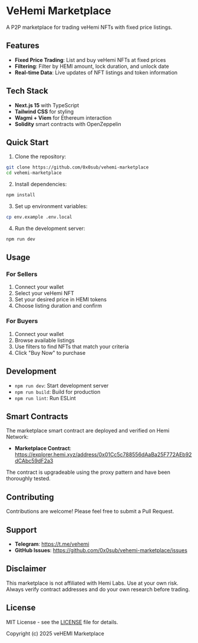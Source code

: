 # VeHemi Marketplace

A P2P marketplace for trading veHemi NFTs with fixed price listings.

## Features

- **Fixed Price Trading**: List and buy veHemi NFTs at fixed prices
- **Filtering**: Filter by HEMI amount, lock duration, and unlock date
- **Real-time Data**: Live updates of NFT listings and token information

## Tech Stack

- **Next.js 15** with TypeScript
- **Tailwind CSS** for styling
- **Wagmi + Viem** for Ethereum interaction
- **Solidity** smart contracts with OpenZeppelin

## Quick Start

1. Clone the repository:
```bash
git clone https://github.com/0x0sub/vehemi-marketplace
cd vehemi-marketplace
```

2. Install dependencies:
```bash
npm install
```

3. Set up environment variables:
```bash
cp env.example .env.local
```

4. Run the development server:
```bash
npm run dev
```

## Usage

### For Sellers
1. Connect your wallet
2. Select your veHemi NFT
3. Set your desired price in HEMI tokens
4. Choose listing duration and confirm

### For Buyers
1. Connect your wallet
2. Browse available listings
3. Use filters to find NFTs that match your criteria
4. Click "Buy Now" to purchase

## Development

- `npm run dev`: Start development server
- `npm run build`: Build for production
- `npm run lint`: Run ESLint

## Smart Contracts

The marketplace smart contract are deployed and verified on Hemi Network:
- **Marketplace Contract**: https://explorer.hemi.xyz/address/0x01Cc5c788556dAaBa25F772AEb92dCAbc59dF2a3

The contract is upgradeable using the proxy pattern and have been thoroughly tested.

## Contributing

Contributions are welcome! Please feel free to submit a Pull Request.

## Support

- **Telegram**: https://t.me/vehemi
- **GitHub Issues**: https://github.com/0x0sub/vehemi-marketplace/issues

## Disclaimer

This marketplace is not affiliated with Hemi Labs. Use at your own risk. Always verify contract addresses and do your own research before trading.

## License

MIT License - see the [LICENSE](LICENSE) file for details.

Copyright (c) 2025 veHEMI Marketplace












